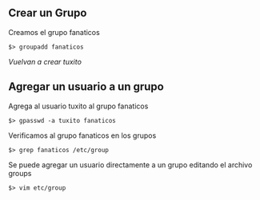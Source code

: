 ## Crear un Grupo ##

Creamos el grupo fanaticos

`$> groupadd fanaticos`

_Vuelvan a crear tuxito_ 

## Agregar un usuario a un grupo ##

Agrega al usuario tuxito al grupo fanaticos
 
`$> gpasswd -a tuxito fanaticos`

Verificamos al grupo fanaticos en los grupos

`$> grep fanaticos /etc/group`

Se puede agregar un usuario directamente a un grupo editando el archivo groups 

`$> vim etc/group` 

